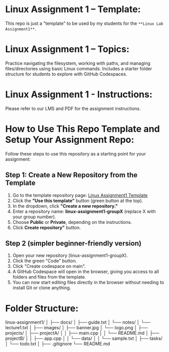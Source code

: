 # Linux Assignment 1 – Template:
This repo is just a "template" to be used by my students for the `**Linux Lab Assignment1**`.

# Linux Assignment 1 – Topics:
Practice navigating the filesystem, working with paths, and managing files/directories using basic Linux commands.  Includes a starter folder structure for students to explore with GitHub Codespaces.

# Linux Assignment 1 - Instructions:
Please refer to our LMS and PDF for the assignment instructions.

# How to Use This Repo Template and Setup Your Assignment Repo:
Follow these steps to use this repository as a starting point for your assignment:
## Step 1: Create a New Repository from the Template
1. Go to the template repository page: [Linux Assignment1 Template](https://github.com/anmarjarjees/linux-assignment1-template)
2. Click the **"Use this template"** button (green button at the top).
3. In the dropdown, click **"Create a new repository."**
4. Enter a repository name: **linux-assignment1-groupX** (replace X with your group number).
5. Choose **Public** or **Private**, depending on the instructions.
6. Click **Create repository"** button.

## Step 2 (simpler beginner-friendly version)
1. Open your new repository (linux-assignment1-groupX).
2. Click the green "Code" button.
3. Click "Create codespace on main".
4. A GitHub Codespace will open in the browser, giving you access to all folders and files from the template.
5. You can now start editing files directly in the browser without needing to install Git or clone anything.

# Folder Structure:
linux-assignment1/
│
├── docs/
│   ├── guide.txt
│   └── notes/
│       └── lecture1.txt
│
├── images/
│   ├── banner.jpg
│   └── logo.png
│
├── projects/
│   ├── projectA/
│   │   ├── main.cpp
│   │   └── README.md
│   ├── projectB/
│   │   ├── app.cpp
│   │   └── data/
│   │       └── sample.txt
│
├── tasks/
│   └── todo.txt
│
├── .gitignore
└── README.md